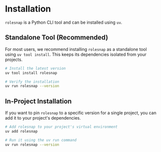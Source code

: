 # Installation

`rolesnap` is a Python CLI tool and can be installed using `uv`.

## Standalone Tool (Recommended)

For most users, we recommend installing `rolesnap` as a standalone tool using `uv tool install`. This keeps its dependencies isolated from your projects.

```bash
# Install the latest version
uv tool install rolesnap

# Verify the installation
uv run rolesnap --version
```

## In-Project Installation

If you want to pin `rolesnap` to a specific version for a single project, you can add it to your project's dependencies.

```bash
# Add rolesnap to your project's virtual environment
uv add rolesnap

# Run it using the uv run command
uv run rolesnap --version
```
